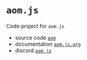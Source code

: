 # `aom.js`

Code project for `aom.js`

- source code [`aom`](https://github.com/scarych/aom)
- documentation [`aom.js.org`](https://aom.js.org)
- discord [`aom.js`](https://discord.gg/8tHT8Ku5ZM)
